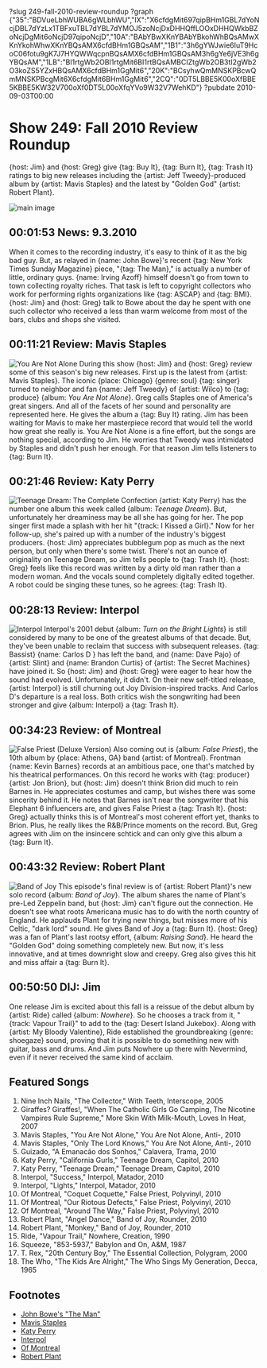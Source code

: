 ?slug 249-fall-2010-review-roundup
?graph {"35":"BDVueLbhWUBA6gWLbhWU","IX":"X6cfdgMit697qipBHm1GBL7dYoNcjDBL7dYzLx1TBFxuTBL7dYBL7dYMOJ5zoNcjDxDHHQffLOOxDHHQWkbBZoNcjDgMit6oNcjD97qipoNcjD","10A":"BAbYBwXKnYBAbYBkohWhBQsAMwXKnYkohWhwXKnYBQsAMX6cfdBHm1GBQsAM","1B1":"3h6gYWJwie6IuT9HcoC06fotu9gK7J7HYQWWqcpnBQsAMX6cfdBHm1GBQsAM3h6gYe6jVE3h6gYBQsAM","1LB":"BI1rtgWb2OBI1rtgMit6BI1rtBQsAMBCIZtgWb2OB3tI2gWb2O3koZS5YZxHBQsAMX6cfdBHm1GgMit6","20K":"BCsyhwQmMNSKPBcwQmMNSKPBcgMit6X6cfdgMit6BHm1GgMit6","2CQ":"0DT5LBBE5K00oXfBBE5KBBE5KW32V700oXf0DT5L00oXfqYVo9W32V7WehKD"}
?pubdate 2010-09-03T00:00

# Show 249: Fall 2010 Review Roundup
{host: Jim} and {host: Greg} give {tag: Buy It}, {tag: Burn It}, {tag: Trash It} ratings to big new releases including the {artist: Jeff Tweedy}-produced album by {artist: Mavis Staples} and the latest by "Golden God" {artist: Robert Plant}.

![main image](//static.soundopinions.org/images/2010/recordreviews.jpg)


## 00:01:53 News: 9.3.2010
When it comes to the recording industry, it's easy to think of it as the big bad guy. But, as relayed in {name: John Bowe}'s recent {tag: New York Times Sunday Magazine} piece, "{tag: The Man}," is actually a number of little, ordinary guys. {name: Irving Azoff} himself doesn't go from town to town collecting royalty riches. That task is left to copyright collectors who work for performing rights organizations like {tag: ASCAP} and {tag: BMI}. {host: Jim} and {host: Greg} talk to Bowe about the day he spent with one such collector who received a less than warm welcome from most of the bars, clubs and shops she visited.

## 00:11:21 Review: Mavis Staples
![You Are Not Alone](//static.soundopinions.org/assets/249/IX0.jpg "49985/386004870")
During this show {host: Jim} and {host: Greg} review some of this season's big new releases. First up is the latest from {artist: Mavis Staples}. The iconic {place: Chicago} {genre: soul} {tag: singer} turned to neighbor and fan {name: Jeff Tweedy} of {artist: Wilco} to {tag: produce} {album: *You Are Not Alone*}. Greg calls Staples one of America's great singers. And all of the facets of her sound and personality are represented here. He gives the album a {tag: Buy It} rating. Jim has been waiting for Mavis to make her masterpiece record that would tell the world how great she really is. You Are Not Alone is a fine effort, but the songs are nothing special, according to Jim. He worries that Tweedy was intimidated by Staples and didn't push her enough. For that reason Jim tells listeners to {tag: Burn It}.

## 00:21:46 Review: Katy Perry
![Teenage Dream: The Complete Confection](//static.soundopinions.org/assets/249/10A0.jpg "64387566/716083729")
{artist: Katy Perry} has the number one album this week called {album: *Teenage Dream*}. But, unfortunately her dreaminess may be all she has going for her. The pop singer first made a splash with her hit "{track: I Kissed a Girl}." Now for her follow-up, she's paired up with a number of the industry's biggest producers. {host: Jim} appreciates bubblegum pop as much as the next person, but only when there's some twist. There's not an ounce of originality on Teenage Dream, so Jim tells people to {tag: Trash It}. {host: Greg} feels like this record was written by a dirty old man rather than a modern woman. And the vocals sound completely digitally edited together. A robot could be singing these tunes, so he agrees: {tag: Trash It}.

## 00:28:13 Review: Interpol
![Interpol](//static.soundopinions.org/assets/249/1B10.jpg "2960765/382132927")
Interpol's 2001 debut {album: *Turn on the Bright Lights*} is still considered by many to be one of the greatest albums of that decade. But, they've been unable to reclaim that success with subsequent releases. {tag: Bassist} {name: Carlos D } has left the band, and {name: Dave Pajo} of {artist: Slint} and {name: Brandon Curtis} of {artist: The Secret Machines} have joined it. So {host: Jim} and {host: Greg} were eager to hear how the sound had evolved. Unfortunately, it didn't. On their new self-titled release, {artist: Interpol} is still churning out Joy Division-inspired tracks. And Carlos D's departure is a real loss. Both critics wish the songwriting had been stronger and give {album: Interpol} a {tag: Trash It}.

## 00:34:23 Review: of Montreal
![False Priest (Deluxe Version)](//static.soundopinions.org/assets/249/1LB0.jpg "13489119/390321583")
 Also coming out is {album: *False Priest*}, the 10th album by {place: Athens, GA} band {artist: of Montreal}. Frontman {name: Kevin Barnes} records at an ambitious pace, one that's matched by his theatrical performances. On this record he works with {tag: producer} {artist: Jon Brion}, but {host: Jim} doesn't think Brion did much to rein Barnes in. He appreciates costumes and camp, but wishes there was some sincerity behind it. He notes that Barnes isn't near the songwriter that his Elephant 6 influencers are, and gives False Priest a {tag: Trash It}. {host: Greg} actually thinks this is of Montreal's most coherent effort yet, thanks to Brion. Plus, he really likes the R&B/Prince moments on the record. But, Greg agrees with Jim on the insincere schtick and can only give this album a {tag: Burn It}.

## 00:43:32 Review: Robert Plant
![Band of Joy](//static.soundopinions.org/assets/249/20K0.jpg "288062/429618493")
This episode's final review is of {artist: Robert Plant}'s new solo record {album: *Band of Joy*}. The album shares the name of Plant's pre-Led Zeppelin band, but {host: Jim} can't figure out the connection. He doesn't see what roots Americana music has to do with the north country of England. He applauds Plant for trying new things, but misses more of his Celtic, "dark lord" sound. He gives Band of Joy a {tag: Burn It}. {host: Greg} was a fan of Plant's last rootsy effort, {album: *Raising Sand*}. He heard the "Golden God" doing something completely new. But now, it's less innovative, and at times downright slow and creepy. Greg also gives this hit and miss affair a {tag: Burn It}.

## 00:50:50 DIJ: Jim
One release Jim is excited about this fall is a reissue of the debut album by {artist: Ride} called {album: *Nowhere*}. So he chooses a track from it, "{track: Vapour Trail}" to add to the {tag: Desert Island Jukebox}. Along with {artist: My Bloody Valentine}, Ride established the groundbreaking {genre: shoegaze} sound, proving that it is possible to do something new with guitar, bass and drums. And Jim puts Nowhere up there with Nevermind, even if it never received the same kind of acclaim.


## Featured Songs
1. Nine Inch Nails, "The Collector," With Teeth, Interscope, 2005
2. Giraffes? Giraffes!, "When The Catholic Girls Go Camping, The Nicotine Vampires Rule Supreme," More Skin With Milk-Mouth, Loves In Heat, 2007
4. Mavis Staples, "You Are Not Alone," You Are Not Alone, Anti-, 2010
5. Mavis Staples, "Only The Lord Knows," You Are Not Alone, Anti-, 2010
6. Guizado, "A Emanacão dos Sonhos," Calavera, Trama, 2010
7. Katy Perry, "California Gurls," Teenage Dream, Capitol, 2010
8. Katy Perry, "Teenage Dream," Teenage Dream, Capitol, 2010
9. Interpol, "Success," Interpol, Matador, 2010
10. Interpol, "Lights," Interpol, Matador, 2010
11. Of Montreal, "Coquet Coquette," False Priest, Polyvinyl, 2010
12. Of Montreal, "Our Riotous Defects," False Priest, Polyvinyl, 2010
13. Of Montreal, "Around The Way," False Priest, Polyvinyl, 2010
14. Robert Plant, "Angel Dance," Band of Joy, Rounder, 2010
15. Robert Plant, "Monkey," Band of Joy, Rounder, 2010
16. Ride, "Vapour Trail," Nowhere, Creation, 1990
17. Squeeze, "853-5937," Babylon and On, A&M, 1987
18. T. Rex, "20th Century Boy," The Essential Collection, Polygram, 2000
19. The Who, "The Kids Are Alright," The Who Sings My Generation, Decca, 1965

## Footnotes
- [John Bowe's "The Man"](http://www.nytimes.com/2010/08/08/magazine/08music-t.html?_r=2&pagewanted=1)
- [Mavis Staples](http://mavisstaples.com/)
- [Katy Perry](http://www.katyperry.com/)
- [Interpol](http://interpolnyc.com/)
- [Of Montreal](http://www.ofmontreal.net/)
- [Robert Plant](http://www.robertplant.com/)
